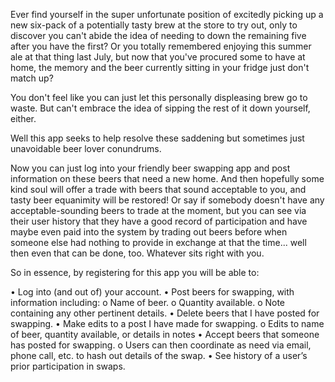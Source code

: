 Ever find yourself in the super unfortunate position of excitedly picking up a new six-pack of a potentially tasty brew at the store to try out, only to discover you can't abide the idea of needing to down the remaining five after you have the first? Or you totally remembered enjoying this summer ale at that thing last July, but now that you've procured some to have at home, the memory and the beer currently sitting in your fridge just don't match up?

You don't feel like you can just let this personally displeasing brew go to waste. But can't embrace the idea of sipping the rest of it down yourself, either. 

Well this app seeks to help resolve these saddening but sometimes just unavoidable beer lover conundrums. 

Now you can just log into your friendly beer swapping app and post information on these beers that need a new home. And then hopefully some kind soul will offer a trade with beers that sound acceptable to you, and tasty beer equanimity will be restored! Or say if somebody doesn't have any acceptable-sounding beers to trade at the moment, but you can see via their user history that they have a good record of participation and have maybe even paid into the system by trading out beers before when someone else had nothing to provide in exchange at that the time... well then even that can be done, too. Whatever sits right with you.

So in essence, by registering for this app you will be able to:

•	Log into (and out of) your account.
•	Post beers for swapping, with information including:
  o	Name of beer.
  o	Quantity available.
  o	Note containing any other pertinent details.
•	Delete beers that I have posted for swapping.
•	Make edits to a post I have made for swapping.
  o	Edits to name of beer, quantity available, or details in notes
•	Accept beers that someone has posted for swapping.
  o	Users can then coordinate as need via email, phone call, etc. to hash out details of the swap.
•	See history of a user’s prior participation in swaps.

